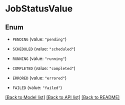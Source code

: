 # JobStatusValue

## Enum


* `PENDING` (value: `"pending"`)

* `SCHEDULED` (value: `"scheduled"`)

* `RUNNING` (value: `"running"`)

* `COMPLETED` (value: `"completed"`)

* `ERRORED` (value: `"errored"`)

* `FAILED` (value: `"failed"`)


[[Back to Model list]](../README.md#documentation-for-models) [[Back to API list]](../README.md#documentation-for-api-endpoints) [[Back to README]](../README.md)


